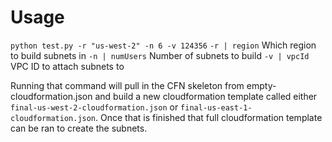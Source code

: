 # Usage
`python test.py -r "us-west-2" -n 6 -v 124356`
`-r | region` Which region to build subnets in
`-n | numUsers` Number of subnets to build
`-v | vpcId` VPC ID to attach subnets to

Running that command will pull in the CFN skeleton from empty-cloudformation.json and build a new cloudformation template called either `final-us-west-2-cloudformation.json` or `final-us-east-1-cloudformation.json`. Once that is finished that full cloudformation template can be ran to create the subnets.